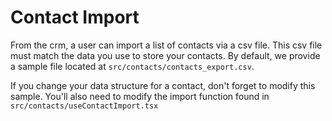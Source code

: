 # Contact Import

From the crm, a user can import a list of contacts via a csv file. This csv file must match the data you use to store your contacts. 
By default, we provide a sample file located at `src/contacts/contacts_export.csv`.

If you change your data structure for a contact, don't forget to modify this sample. You'll also need to modify the import function found in `src/contacts/useContactImport.tsx`
